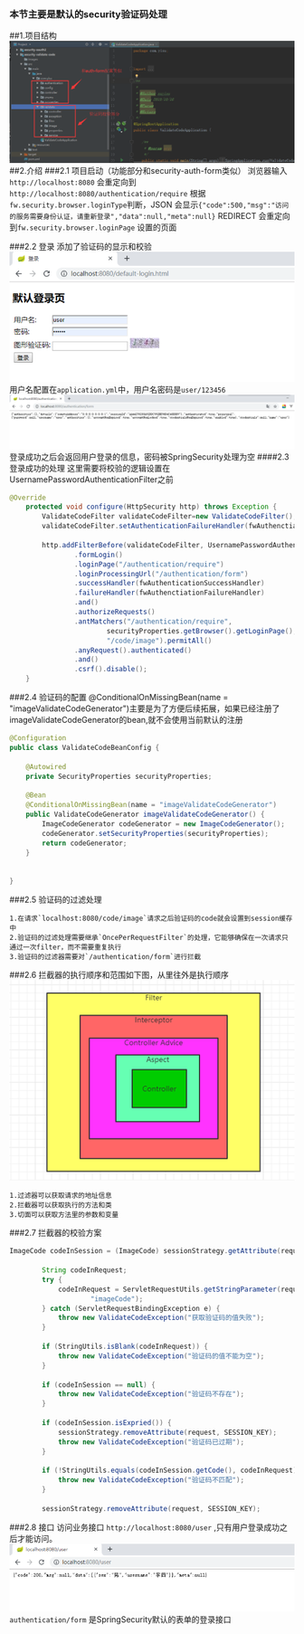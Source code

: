  ### 本节主要是默认的security验证码处理
 
##1.项目结构
![project](images/project.png)
##2.介绍
###2.1 项目启动（功能部分和security-auth-form类似）
浏览器输入`http://localhost:8080` 会重定向到`http://localhost:8080/authentication/require`
根据`fw.security.browser.loginType`判断，JSON 会显示`{"code":500,"msg":"访问的服务需要身份认证，请重新登录","data":null,"meta":null}`
REDIRECT 会重定向到`fw.security.browser.loginPage`  设置的页面

###2.2 登录
添加了验证码的显示和校验
![login](images/login.png)
用户名配置在`application.yml`中，用户名密码是`user/123456`
![success](images/success.png)
登录成功之后会返回用户登录的信息，密码被SpringSecurity处理为空
####2.3 登录成功的处理
这里需要将校验的逻辑设置在UsernamePasswordAuthenticationFilter之前
```java
@Override
    protected void configure(HttpSecurity http) throws Exception {
        ValidateCodeFilter validateCodeFilter=new ValidateCodeFilter();
        validateCodeFilter.setAuthenticationFailureHandler(fwAuthenctiationFailureHandler);

        http.addFilterBefore(validateCodeFilter, UsernamePasswordAuthenticationFilter.class)
                .formLogin()
                .loginPage("/authentication/require")
                .loginProcessingUrl("/authentication/form")
                .successHandler(fwAuthenticationSuccessHandler)
                .failureHandler(fwAuthenctiationFailureHandler)
                .and()
                .authorizeRequests()
                .antMatchers("/authentication/require",
                        securityProperties.getBrowser().getLoginPage(),
                        "/code/image").permitAll()
                .anyRequest().authenticated()
                .and()
                .csrf().disable();
    }
```
###2.4 验证码的配置
@ConditionalOnMissingBean(name = "imageValidateCodeGenerator")主要是为了方便后续拓展，如果已经注册了imageValidateCodeGenerator的bean,就不会使用当前默认的注册
```java
@Configuration
public class ValidateCodeBeanConfig {

	@Autowired
	private SecurityProperties securityProperties;

	@Bean
	@ConditionalOnMissingBean(name = "imageValidateCodeGenerator")
	public ValidateCodeGenerator imageValidateCodeGenerator() {
		ImageCodeGenerator codeGenerator = new ImageCodeGenerator();
		codeGenerator.setSecurityProperties(securityProperties);
		return codeGenerator;
	}


}
```
###2.5 验证码的过滤处理

    1.在请求`localhost:8080/code/image`请求之后验证码的code就会设置到session缓存中
    2.验证码的过滤处理需要继承`OncePerRequestFilter`的处理，它能够确保在一次请求只通过一次filter，而不需要重复执行
    3.验证码的过滤器需要对`/authentication/form`进行拦截
###2.6 拦截器的执行顺序和范围如下图，从里往外是执行顺序
![filter](images/filter.png)
    
    1.过滤器可以获取请求的地址信息
    2.拦截器可以获取执行的方法和类
    3.切面可以获取方法里的参数和变量
###2.7 拦截器的校验方案
```java
ImageCode codeInSession = (ImageCode) sessionStrategy.getAttribute(request, SESSION_KEY);

		String codeInRequest;
		try {
			codeInRequest = ServletRequestUtils.getStringParameter(request.getRequest(),
					"imageCode");
		} catch (ServletRequestBindingException e) {
			throw new ValidateCodeException("获取验证码的值失败");
		}

		if (StringUtils.isBlank(codeInRequest)) {
			throw new ValidateCodeException("验证码的值不能为空");
		}

		if (codeInSession == null) {
			throw new ValidateCodeException("验证码不存在");
		}

		if (codeInSession.isExpried()) {
			sessionStrategy.removeAttribute(request, SESSION_KEY);
			throw new ValidateCodeException("验证码已过期");
		}

		if (!StringUtils.equals(codeInSession.getCode(), codeInRequest)) {
			throw new ValidateCodeException("验证码不匹配");
		}

		sessionStrategy.removeAttribute(request, SESSION_KEY);
```
###2.8 接口
访问业务接口 `http://localhost:8080/user` ,只有用户登录成功之后才能访问。
![api](images/api.png)
`authentication/form` 是SpringSecurity默认的表单的登录接口
